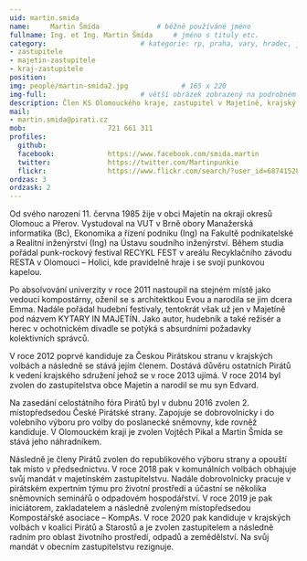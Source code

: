 ```yaml
---
uid: martin.smida
name:     Martin Šmída      		# běžně používáné jméno
fullname: Ing. et Ing. Martin Šmída  	# jméno s tituly etc.
category:                 		# kategorie: rp, praha, vary, hradec, jmk, senat
- zastupitele
- majetin-zastupitele
- kraj-zastupitele
position:
img: people/martin-smida2.jpg             # 165 x 220
img-full:                 		# větší obrázek zobrazený na podrobném profilu
description: Člen KS Olomouckého kraje, zastupitel v Majetíně, krajský zastupitel v Olomouckém kraji             		# kratký popis, max 160 znaků
mail:
- martin.smida@pirati.cz
mob:					721 661 311
profiles:
  github:
  facebook:				https://www.facebook.com/smida.martin
  twitter:				https://twitter.com/Martinpunkie
  flickr:				https://www.flickr.com/search/?user_id=68741528%40N03&sort=date-taken-desc&view_all=1&text=martin%20%C5%A1m%C3%ADda
ordzas: 3
ordzask: 2
---
```

Od svého narození 11. června 1985 žije v obci Majetín na okraji okresů Olomouc a Přerov. Vystudoval na VUT v Brně obory Manažerská informatika (Bc), Ekonomika a řízení podniku (Ing) na Fakultě podnikatelské a Realitní inženýrství (Ing) na Ústavu soudního inženýrství. Během studia pořádal punk-rockový festival RECYKL FEST v areálu Recyklačního závodu RESTA v Olomouci – Holici, kde pravidelně hraje i se svojí punkovou kapelou.

Po absolvování univerzity v roce 2011 nastoupil na stejném místě jako vedoucí kompostárny, oženil se s architektkou Evou a narodila se jim dcera Emma. Nadále pořádal hudební festivaly, tentokrát však už jen v Majetíně pod názvem KYTARY IN MAJETÍN. Jako autor, hudebník a také režisér a herec v ochotnickém divadle se potýká s absurdními požadavky kolektivních správců.

V roce 2012 poprvé kandiduje za Českou Pirátskou stranu v krajských volbách a následně se stává jejím členem. Dostává důvěru ostatních Pirátů k vedení krajského sdružení jehož se v roce 2013 ujímá. V roce 2014 byl zvolen do zastupitelstva obce Majetín a narodil se mu syn Edvard.

Na zasedání celostátního fóra Pirátů byl v dubnu 2016 zvolen 2. místopředsedou České Pirátské strany. Zapojuje se dobrovolnicky i do volebního výboru pro volby do poslanecké sněmovny, kde rovněž kandiduje. V Olomouckém kraji je zvolen Vojtěch Pikal a Martin Šmída se stává jeho náhradníkem.

Následně je členy Pirátů zvolen do republikového výboru strany a opouští tak místo v předsednictvu. V roce 2018 pak v komunálních volbách obhajuje svůj mandát v majetínském zastupitelstvu. Nadále dobrovolnicky pracuje v pirátském expertním týmu pro životní prostředí a účastní se několika sněmovních seminářů o odpadovém hospodářství. V roce 2019 je pak iniciátorem, zakladatelem a následně zvoleným místopředsedou Kompostářské asociace – KompAs.
V roce 2020 pak kandiduje v krajských volbách v koalici Pirátů a Starostů a je zvolen zastupitelem a následně radním pro oblast životního prostředí, odpadů a zemědělství. Na svůj mandát v obecním zastupitelstvu rezignuje.


